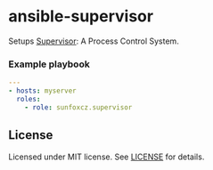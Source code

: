 # ansible-supervisor

Setups [Supervisor](http://supervisord.org/): A Process Control System.

### Example playbook
```yaml
---
- hosts: myserver
  roles:
    - role: sunfoxcz.supervisor
```

## License

Licensed under MIT license. See [LICENSE](LICENSE.md) for details.
